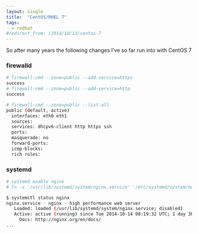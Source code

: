 ```yaml
---
layout: single
title:  "CentOS/RHEL 7"
tags:
  - redhat
#redirect_from: /2014/10/13/centos-7
---
```


So after many years the following changes I've so far run into with CentOS 7

### firewalld

```bash
# firewall-cmd --zone=public --add-service=https
success
# firewall-cmd --zone=public --add-service=http
success
```

```bash
# firewall-cmd --zone=public --list-all
public (default, active)
  interfaces: eth0 eth1
  sources:
  services: dhcpv6-client http https ssh
  ports:
  masquerade: no
  forward-ports:
  icmp-blocks:
  rich rules:
```

### systemd

```bash
# systemd enable nginx
# ln -s '/usr/lib/systemd/system/nginx.service' '/etc/systemd/system/multi-user.target.wants/nginx.service'
```

```bash
$ systemctl status nginx
nginx.service - nginx - high performance web server
   Loaded: loaded (/usr/lib/systemd/system/nginx.service; disabled)
   Active: active (running) since Tue 2014-10-14 08:19:32 UTC; 1 day 3h ago
     Docs: http://nginx.org/en/docs/
...
```
